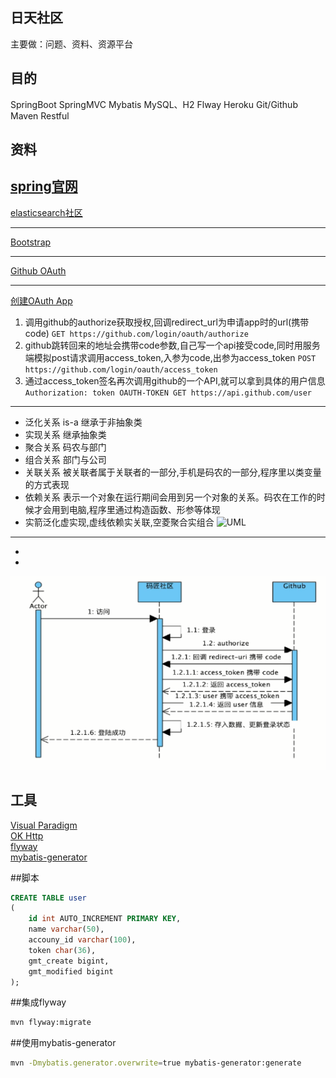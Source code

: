 ## 日天社区
主要做：问题、资料、资源平台
## 目的
SpringBoot
SpringMVC
Mybatis
MySQL、H2
Flway
Heroku
Git/Github
Maven
Restful

## 资料
[spring官网](https://spring.io/guides)
---
[elasticsearch社区](https://elasticsearch.cn/)
- - -
[Bootstrap](https://v3.bootcss.com/)
***
[Github OAuth](https://developer.github.com/apps/building-oauth-apps/creating-an-oauth-app/)
* * *
[创建OAuth App](https://developer.github.com/apps/building-github-apps/identifying-and-authorizing-users-for-github-apps/)
1. 调用github的authorize获取授权,回调redirect_url为申请app时的url(携带code)
` GET https://github.com/login/oauth/authorize `
2. github跳转回来的地址会携带code参数,自己写一个api接受code,同时用服务端模拟post请求调用access_token,入参为code,出参为access_token
` POST https://github.com/login/oauth/access_token `
3. 通过access_token签名再次调用github的一个API,就可以拿到具体的用户信息
` Authorization: token OAUTH-TOKEN
  GET https://api.github.com/user `
___
+ 泛化关系 is-a 继承于非抽象类
+ 实现关系      继承抽象类
+ 聚合关系   码农与部门
+ 组合关系   部门与公司
+ 关联关系   被关联者属于关联者的一部分,手机是码农的一部分,程序里以类变量的方式表现
+ 依赖关系   表示一个对象在运行期间会用到另一个对象的关系。码农在工作的时候才会用到电脑,程序里通过构造函数、形参等体现
+ 实箭泛化虚实现,虚线依赖实关联,空菱聚合实组合
![UML](src/main/resources/static/mdpic/UML图.jpg)
---

+ 
+ 
![GitHub登录流程](src/main/resources/static/mdpic/Github登录.png)

## 工具
[Visual Paradigm](https://www.visual-paradigm.com)<br>
[OK Http](https://square.github.io/okhttp/)<br>
[flyway](https://flywaydb.org/getstarted/)<br>
[mybatis-generator](http://mybatis.org/generator/)<br>

##脚本
```sql
CREATE TABLE user
(
    id int AUTO_INCREMENT PRIMARY KEY,
    name varchar(50),
    accouny_id varchar(100),
    token char(36),
    gmt_create bigint,
    gmt_modified bigint
);
```
##集成flyway
```bash
mvn flyway:migrate
```
##使用mybatis-generator
```bash
mvn -Dmybatis.generator.overwrite=true mybatis-generator:generate
```